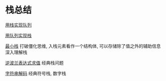 # 栈总结

[用栈实现队列](https://leetcode-cn.com/problems/implement-queue-using-stacks/)

[用队列实现栈](https://leetcode-cn.com/problems/implement-stack-using-queues/)	

[最小栈](https://leetcode-cn.com/problems/min-stack/)	打破僵化思维, 入栈元素看作一个结构体, 可以存储除了值之外的辅助信息 	深入理解栈

[逆波兰表达式求值](https://leetcode-cn.com/problems/evaluate-reverse-polish-notation/)	经典栈问题

[字符串解码](https://leetcode-cn.com/problems/decode-string/)	经典符号栈, 数字栈
